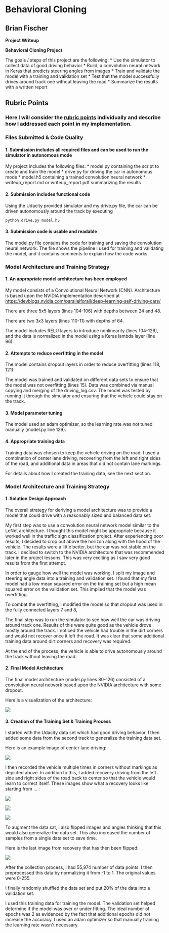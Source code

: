 Behavioral Cloning
==================

Brian Fischer
-------------

**Project Writeup**

**Behavioral Cloning Project**

The goals / steps of this project are the following: \* Use the simulator to
collect data of good driving behavior \* Build, a convolution neural network in
Keras that predicts steering angles from images \* Train and validate the model
with a training and validation set \* Test that the model successfully drives
around track one without leaving the road \* Summarize the results with a
written report

Rubric Points
-------------

### Here I will consider the [rubric points](https://review.udacity.com/#!/rubrics/432/view) individually and describe how I addressed each point in my implementation.

### Files Submitted & Code Quality

#### 1. Submission includes all required files and can be used to run the simulator in autonomous mode

My project includes the following files: \* model.py containing the script to
create and train the model \* drive.py for driving the car in autonomous mode \*
model.h5 containing a trained convolution neural network \* writeup_report.md or
writeup_report.pdf summarizing the results

#### 2. Submission includes functional code

Using the Udacity provided simulator and my drive.py file, the car can be driven
autonomously around the track by executing

~~~~~~~~~~~~~~~~~~~~~~~~~~~~~~~~~~~~~~~~~~~~~~~~~~~~~~~~~~~~~~~~~~~~~~~~~~~~~~~~
python drive.py model.h5
~~~~~~~~~~~~~~~~~~~~~~~~~~~~~~~~~~~~~~~~~~~~~~~~~~~~~~~~~~~~~~~~~~~~~~~~~~~~~~~~

#### 3. Submission code is usable and readable

The model.py file contains the code for training and saving the convolution
neural network. The file shows the pipeline I used for training and validating
the model, and it contains comments to explain how the code works.

### Model Architecture and Training Strategy

#### 1. An appropriate model architecture has been employed

My model consists of a Convolutional Neural Network (CNN). Architecture is based
upon the NVIDIA implementation described at
<https://devblogs.nvidia.com/parallelforall/deep-learning-self-driving-cars/>

There are three 5x5 layers (lines 104-106) with depths between 24 and 48.

There are two 3x3 layers (lines 110-11) with depths of 64.

The model includes RELU layers to introduce nonlinearity (lines 104-126), and
the data is normalized in the model using a Keras lambda layer (line 96).

#### 2. Attempts to reduce overfitting in the model

The model contains dropout layers in order to reduce overfitting (lines 118,
121).

The model was trained and validated on different data sets to ensure that the
model was not overfitting (lines 15). Data was combined via manual copying and
merging of the driving_log.csv. The model was tested by running it through the
simulator and ensuring that the vehicle could stay on the track.

#### 3. Model parameter tuning

The model used an adam optimizer, so the learning rate was not tuned manually
(model.py line 129).

#### 4. Appropriate training data

Training data was chosen to keep the vehicle driving on the road. I used a
combination of center lane driving, recovering from the left and right sides of
the road, and additional data in areas that did not contain lane markings.

For details about how I created the training data, see the next section.

### Model Architecture and Training Strategy

#### 1. Solution Design Approach

The overall strategy for deriving a model architecture was to provide a model
that could drive with a reasonably sized and balanced data set.

My first step was to use a convolution neural network model similar to the LeNet
architecture. I thought this model might be appropriate because it worked well
in the traffic sign classification project. After experiencing poor results, I
decided to crop out above the horizon along with the hood of the vehicle. The
results were a little better, but the car was not stable on the track. I decided
to switch to the NVIDIA architecture that was recommended later in the project
lessons. This was very exciting as I saw very good results from the first
attempt.

In order to gauge how well the model was working, I split my image and steering
angle data into a training and validation set. I found that my first model had a
low mean squared error on the training set but a high mean squared error on the
validation set. This implied that the model was overfitting.

To combat the overfitting, I modified the model so that dropout was used in the
fully connected layers 7 and 8,

The final step was to run the simulator to see how well the car was driving
around track one. Results of this were quite good as the vehicle drove mostly
around the track. I noticed the vehicle had trouble in the dirt corners and
would not recover once it left the road. It was clear that some additional
training data around dirt corners and recovery was required.

At the end of the process, the vehicle is able to drive autonomously around the
track without leaving the road.

#### 2. Final Model Architecture

The final model architecture (model.py lines 80-126) consisted of a convolution
neural network based upon the NVIDIA architecture with some dropout.

Here is a visualization of the architecture:

![](media/42c449a12ce72fc595b937e562a6e137.png)

#### 3. Creation of the Training Set & Training Process

I started with the Udacity data set which had good driving behavior. I then
added some data from the second track to generalize the training data set.

Here is an example image of center lane driving:

![](media/cdd1ca6b52bb5fad6176e6c30939ef97.jpg)

I then recorded the vehicle multiple times in corners without markings as
depicted above. In addition to this, I added recovery driving from the left side
and right sides of the road back to center so that the vehicle would learn to
correct itself. These images show what a recovery looks like starting from ... :

![](media/46d9135a935ca9f99cfde55f43818e55.jpg)

![](media/9a63304cf1816c20a4c1bb3e4472d892.jpg)

![](media/973adb3f11fcec31df1a3e5422b7906e.jpg)

To augment the data sat, I also flipped images and angles thinking that this
would also generalize the data set. This also increased the number of samples
from a single data set to save time.

Here is the last image from recovery that has then been flipped:

![](media/851fd06e4629c92d2f3e7a95753e9011.png)

After the collection process, I had 55,974 number of data points. I then
preprocessed this data by normalizing it from -1 to 1. The original values were
0-255.

I finally randomly shuffled the data set and put 20% of the data into a
validation set.

I used this training data for training the model. The validation set helped
determine if the model was over or under fitting. The ideal number of epochs was
2 as evidenced by the fact that additional epochs did not increase the accuracy.
I used an adam optimizer so that manually training the learning rate wasn't
necessary.
